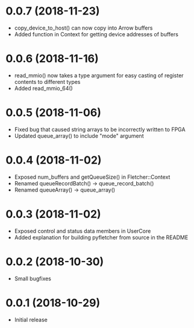 # 0.0.7 (2018-11-23)
* copy\_device\_to\_host() can now copy into Arrow buffers
* Added function in Context for getting device addresses of buffers

# 0.0.6 (2018-11-16)
* read\_mmio() now takes a type argument for easy casting of register contents to different types
* Added read\_mmio_64()

# 0.0.5 (2018-11-06)
* Fixed bug that caused string arrays to be incorrectly written to FPGA
* Updated queue\_array() to include "mode" argument

# 0.0.4 (2018-11-02)
* Exposed num\_buffers and getQueueSize() in Fletcher::Context
* Renamed queueRecordBatch() -> queue\_record\_batch()
* Renamed queueArray() -> queue\_array()

# 0.0.3 (2018-11-02)
* Exposed control and status data members in UserCore
* Added explanation for building pyfletcher from source in the README

# 0.0.2 (2018-10-30)
* Small bugfixes

# 0.0.1 (2018-10-29)
* Initial release
